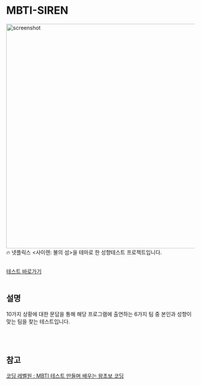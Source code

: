 # MBTI-SIREN
<img width="600" alt="screenshot" src="https://github.com/joanShim/MBTI-SIREN/assets/35457850/11e420c8-2798-415c-9b5d-c83cf95505fc">
<br/>
🔥 넷플릭스 &lt;사이렌: 불의 섬>을 테마로 한 성향테스트 프로젝트입니다.   

<br/>[테스트 바로가기](https://test-siren-survivetheisland.netlify.app/)  
<br/>



## 설명
10가지 상황에 대한 문답을 통해 해당 프로그램에 출연하는 6가지 팀 중 본인과 성향이 맞는 팀을 찾는 테스트입니다.   

<br/>

<br/>

## 참고
[코딩 레벨원 : MBTI 테스트 만들며 배우는 왕초보 코딩](https://fastcampus.co.kr/courses/213913)

